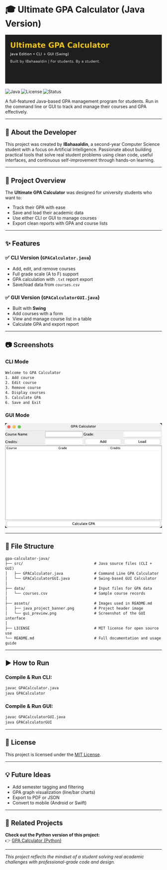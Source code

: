 # 🎓 Ultimate GPA Calculator (Java Version)

![Java GPA Calculator Banner](assets/java_project_banner.png)

![Java](https://img.shields.io/badge/Language-Java-orange)
![License](https://img.shields.io/badge/License-MIT-blue)
![Status](https://img.shields.io/badge/Version-1.0-brightgreen)

A full-featured Java-based GPA management program for students. Run in the command line or GUI to track and manage their courses and GPA effectively.

---

## 👤 About the Developer

This project was created by **IBahaaaldin**, a second-year Computer Science student with a focus on Artificial Intelligence. Passionate about building practical tools that solve real student problems using clean code, useful interfaces, and continuous self-improvement through hands-on learning.

---

## 🧠 Project Overview

The **Ultimate GPA Calculator** was designed for university students who want to:

- Track their GPA with ease
- Save and load their academic data
- Use either CLI or GUI to manage courses
- Export clean reports with GPA and course lists

---

## ✨ Features

### ✅ CLI Version (`GPACalculator.java`)
- Add, edit, and remove courses
- Full grade scale (A to F) support
- GPA calculation with `.txt` report export
- Save/load data from `courses.csv`

### ✅ GUI Version (`GPACalculatorGUI.java`)
- Built with **Swing**
- Add courses with a form
- View and manage course list in a table
- Calculate GPA and export report

---

## 📷 Screenshots

### CLI Mode
```
Welcome to GPA Calculator
1. Add course
2. Edit course
3. Remove course
4. Display courses
5. Calculate GPA
6. Save and Exit
```

### GUI Mode

![GUI Preview](assets/gui_preview.png)

---

## 📂 File Structure

```
gpa-calculator-java/
├── src/                                # Java source files (CLI + GUI)
│   ├── GPACalculator.java              # Command Line GPA Calculator
│   └── GPACalculatorGUI.java           # Swing-based GUI Calculator
│
├── data/                               # Input files for GPA data
│   └── courses.csv                     # Sample course records
│
├── assets/                             # Images used in README.md
│   ├── java_project_banner.png         # Project header image
│   └── gui_preview.png                 # Screenshot of the GUI interface
│
├── LICENSE                             # MIT license for open source use
└── README.md                           # Full documentation and usage guide
```

---

## ▶️ How to Run

### Compile & Run CLI:
```bash
javac GPACalculator.java
java GPACalculator
```

### Compile & Run GUI:
```bash
javac GPACalculatorGUI.java
java GPACalculatorGUI
```

---

## 📄 License

This project is licensed under the [MIT License](LICENSE).

---

## 💡 Future Ideas

- Add semester tagging and filtering
- GPA graph visualization (line/bar charts)
- Export to PDF or JSON
- Convert to mobile (Android or Swift)

---

## 🔁 Related Projects

**Check out the Python version of this project:**  
👉 [GPA Calculator (Python)](https://github.com/IBahaaaldin/gpa-calculator-python)

---

_This project reflects the mindset of a student solving real academic challenges with professional-grade code and design._
